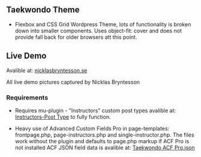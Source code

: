 ## Taekwondo Theme

- Flexbox and CSS Grid Wordpress Theme, lots of functionality is broken down into smaller components.
  Uses object-fit: cover and does not provide fall back for older browsers att this point.

## Live Demo

Avalible at: [nicklasbryntesson.se](https://taekwondo.nicklasbryntesson.se)

All live demo pictures captured by Nicklas Bryntesson

### Requirements

- Requires mu-plugin - "Instructors" custom post types avalible at: [Instructors-Post Type](https://github.com/nicklas-bryntesson/Assets/blob/main/Taekwondo%20Theme%20Assets/mu-plugins/instructors.php) to fully function.

- Heavy use of Advanced Custom Fields Pro in page-templates: frontpage.php, page-instructors.php and single-instructor.php.
  The files work without the plugin and defaults to page.php markup if ACF Pro is not installed
  ACF JSON field data is avalible at: [Taekwondo ACF Pro.json](https://github.com/nicklas-bryntesson/Assets/blob/main/Taekwondo%20Theme%20Assets/tkd-acf.json)
